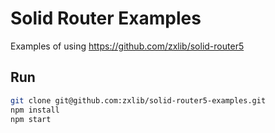 # Solid Router Examples

Examples of using https://github.com/zxlib/solid-router5

## Run

```bash
git clone git@github.com:zxlib/solid-router5-examples.git
npm install
npm start
```
